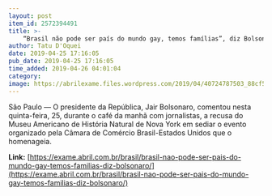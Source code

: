 ```yaml
---
layout: post
item_id: 2572394491
title: >-
    “Brasil não pode ser país do mundo gay, temos famílias”, diz Bolsonaro
author: Tatu D'Oquei
date: 2019-04-25 17:16:05
pub_date: 2019-04-25 17:16:05
time_added: 2019-04-26 04:01:04
category: 
image: https://abrilexame.files.wordpress.com/2019/04/40724787503_88cf5c0eb3_o.jpg?quality=70&strip=info&w=680&h=453&crop=1
---
```


São Paulo — O presidente da República, Jair Bolsonaro, comentou nesta quinta-feira, 25, durante o café da manhã com jornalistas, a recusa do Museu Americano de História Natural de Nova York em sediar o evento organizado pela Câmara de Comércio Brasil-Estados Unidos que o homenageia.

**Link:** [https://exame.abril.com.br/brasil/brasil-nao-pode-ser-pais-do-mundo-gay-temos-familias-diz-bolsonaro/](https://exame.abril.com.br/brasil/brasil-nao-pode-ser-pais-do-mundo-gay-temos-familias-diz-bolsonaro/)

